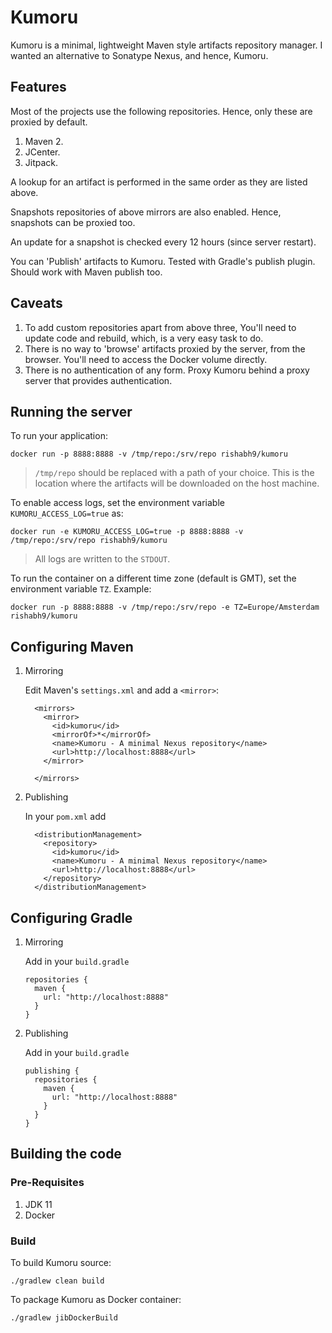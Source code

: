 # Kumoru

Kumoru is a minimal, lightweight Maven style artifacts repository manager. I wanted an alternative to Sonatype Nexus,
and hence, Kumoru.

## Features

Most of the projects use the following repositories. Hence, only these are proxied by default.
1. Maven 2.
2. JCenter.
3. Jitpack.

A lookup for an artifact is performed in the same order as they are listed above.

Snapshots repositories of above mirrors are also enabled. Hence, snapshots can be proxied too.

An update for a snapshot is checked every 12 hours (since server restart).

You can 'Publish' artifacts to Kumoru. Tested with Gradle's publish plugin. Should work with Maven publish too.

## Caveats

1. To add custom repositories apart from above three, You'll need to update code and rebuild, which, is a very easy task to do.
2. There is no way to 'browse' artifacts proxied by the server, from the browser. You'll need to access the Docker volume directly.
3. There is no authentication of any form. Proxy Kumoru behind a proxy server that provides authentication.

## Running the server

To run your application:
```
docker run -p 8888:8888 -v /tmp/repo:/srv/repo rishabh9/kumoru
```

> `/tmp/repo` should be replaced with a path of your choice.
> This is the location where the artifacts will be downloaded on the host machine.

To enable access logs, set the environment variable `KUMORU_ACCESS_LOG=true` as:
```
docker run -e KUMORU_ACCESS_LOG=true -p 8888:8888 -v /tmp/repo:/srv/repo rishabh9/kumoru
```

> All logs are written to the `STDOUT`.

To run the container on a different time zone (default is GMT), set the environment variable `TZ`. Example:
```
docker run -p 8888:8888 -v /tmp/repo:/srv/repo -e TZ=Europe/Amsterdam rishabh9/kumoru
```

## Configuring Maven

1. Mirroring

    Edit Maven's `settings.xml` and add a `<mirror>`:
    
    ```
      <mirrors>
        <mirror>
          <id>kumoru</id>
          <mirrorOf>*</mirrorOf>
          <name>Kumoru - A minimal Nexus repository</name>
          <url>http://localhost:8888</url>
        </mirror>
    
      </mirrors>
    ```
2. Publishing

    In your `pom.xml` add
    
    ```
      <distributionManagement>
        <repository>
          <id>kumoru</id>
          <name>Kumoru - A minimal Nexus repository</name>
          <url>http://localhost:8888</url>
        </repository>
      </distributionManagement>
    ```

## Configuring Gradle

1. Mirroring

    Add in your `build.gradle`
    
    ```
    repositories {
      maven {
        url: "http://localhost:8888"
      }
    }
    ```
2. Publishing

    Add in your `build.gradle`
    
    ```
    publishing {
      repositories {
        maven {
          url: "http://localhost:8888"
        }
      }
    }
    ```

## Building the code

### Pre-Requisites

1. JDK 11
2. Docker

### Build

To build Kumoru source:
```
./gradlew clean build
```

To package Kumoru as Docker container:
```
./gradlew jibDockerBuild
```
